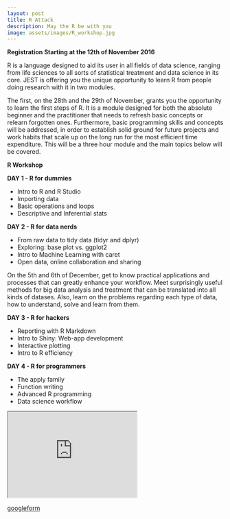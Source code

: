 ```yaml
---
layout: post
title: R Attack
description: May the R be with you
image: assets/images/R_workshop.jpg
---
```

**Registration Starting at the 12th of November 2016**

R is a language designed to aid its user in all fields of data science, ranging from life sciences to all sorts of statistical treatment and data science in its core. JEST is offering you the unique opportunity to learn R from people doing research with it in two modules.

The first, on the 28th and the 29th of November, grants you the opportunity to learn the first steps of R. It is a module designed for both the absolute beginner and the practitioner that needs to refresh basic concepts or relearn forgotten ones. Furthermore, basic programming skills and concepts will be addressed, in order to establish solid ground for future projects and work habits that scale up on the long run for the most efficient time expenditure. This will be a three hour module and the main topics below will be covered.

**R Workshop**

**DAY 1 - R for dummies**

- Intro to R and R Studio
- Importing data
- Basic operations and loops
- Descriptive and Inferential stats

**DAY 2 - R for data nerds**

- From raw data to tidy data (tidyr and dplyr)
- Exploring: base plot vs. ggplot2
- Intro to Machine Learning with caret
- Open data, online collaboration and sharing


On the 5th and 6th of December, get to know practical applications and processes that can greatly enhance your workflow. Meet surprisingly useful methods for big data analysis and treatment that can be translated into all kinds of datases. Also, learn on the problems regarding each type of data, how to understand, solve and learn from them.

**DAY 3 - R for hackers**

- Reporting with R Markdown
- Intro to Shiny: Web-app development
- Interactive plotting
- Intro to R efficiency

**DAY 4 - R for programmers**

- The apply family
- Function writing
- Advanced R programming
- Data science workflow

<iframe src="https://drive.google.com/open?id=1_8K5LbAa8EKFILJymXGXFGTClpRw92igb6AC3wMfyAg" height="200" width="300"></iframe>

[googleform](https://drive.google.com/open?id=1_8K5LbAa8EKFILJymXGXFGTClpRw92igb6AC3wMfyAg)